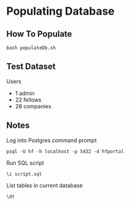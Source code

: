 # Populating Database

## How To Populate
```
bash populateDb.sh
```

## Test Dataset

Users
- 1 admin
- 22 fellows
- 28 companies

## Notes
Log into Postgres command prompt
```
psql -U hf -h localhost -p 5432 -d hfportal
```

Run SQL script
```
\i script.sql
```

List tables in current database
```
\dt
```
